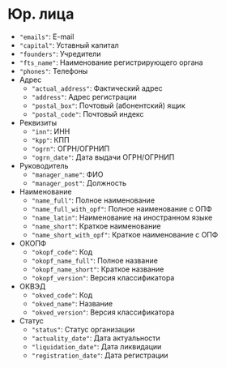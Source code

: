 
# Юр. лица

- `"emails"`: E-mail
- `"capital"`: Уставный капитал
- `"founders"`: Учредители
- `"fts_name"`: Наименование регистрирующего органа
- `"phones"`: Телефоны
- Адрес
  - `"actual_address"`: Фактический адрес
  - `"address"`: Адрес регистрации
  - `"postal_box"`: Почтовый (абонентский) ящик
  - `"postal_code"`: Почтовый индекс
- Реквизиты
  - `"inn"`: ИНН
  - `"kpp"`: КПП
  - `"ogrn"`: ОГРН/ОГРНИП
  - `"ogrn_date"`: Дата выдачи ОГРН/ОГРНИП
- Руководитель
  - `"manager_name"`: ФИО
  - `"manager_post"`: Должность
- Наименование
  - `"name_full"`: Полное наименование
  - `"name_full_with_opf"`: Полное наименование c ОПФ
  - `"name_latin"`: Наименование на иностранном языке
  - `"name_short"`: Краткое наименование
  - `"name_short_with_opf"`: Краткое наименование с ОПФ
- ОКОПФ
  - `"okopf_code"`: Код
  - `"okopf_name_full"`: Полное название
  - `"okopf_name_short"`: Краткое название
  - `"okopf_version"`: Версия классификатора
- ОКВЭД
  - `"okved_code"`: Код
  - `"okved_name"`: Название
  - `"okved_version"`: Версия классификатора
- Статус
  - `"status"`: Статус организации
  - `"actuality_date"`: Дата актуальности
  - `"liquidation_date"`: Дата ликвидации
  - `"registration_date"`: Дата регистрации
